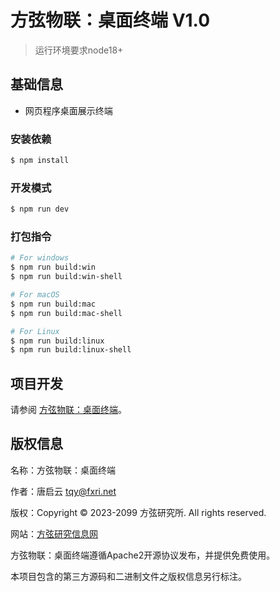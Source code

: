 方弦物联：桌面终端 V1.0
===============

> 运行环境要求node18+

## 基础信息

* 网页程序桌面展示终端

### 安装依赖

```bash
$ npm install
```

### 开发模式

```bash
$ npm run dev
```

### 打包指令

```bash
# For windows
$ npm run build:win
$ npm run build:win-shell

# For macOS
$ npm run build:mac
$ npm run build:mac-shell

# For Linux
$ npm run build:linux
$ npm run build:linux-shell
```

## 项目开发

请参阅 [方弦物联：桌面终端](https://gitee.com/fxri/fxwl-client)。

## 版权信息

名称：方弦物联：桌面终端

作者：唐启云 <tqy@fxri.net>

版权：Copyright © 2023-2099 方弦研究所. All rights reserved.

网站：[方弦研究信息网](https://www.fxri.net)

方弦物联：桌面终端遵循Apache2开源协议发布，并提供免费使用。

本项目包含的第三方源码和二进制文件之版权信息另行标注。
